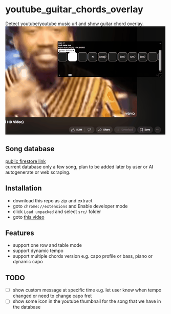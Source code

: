 # youtube_guitar_chords_overlay
Detect youtube/youtube music url and show guitar chord overlay.\
![example](assets/example.gif)


## Song database
[public firestore link](https://firestore.googleapis.com/v1/projects/guitar-chords-873b9/databases/(default)/documents/guitar-chords/)  
current database only a few song, plan to be added later by user or AI autogenerate or web scraping.


## Installation
- download this repo as zip and extract
- goto `chrome://extensions` and Enable developer mode
- click `Load unpacked` and select `src/` folder
- goto [this video](https://www.youtube.com/watch?v=hTWKbfoikeg)

## Features
- support one row and table mode
- support dynamic tempo
- support multiple chords version e.g. capo profile or bass, piano or dynamic capo


## TODO
- [ ] show custom message at specific time e.g. let user know when tempo changed or need to change capo fret
- [ ] show some icon in the youtube thumbnail for the song that we have in the database
